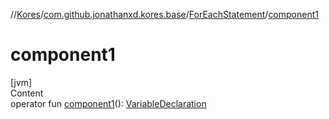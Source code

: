 //[Kores](../../index.md)/[com.github.jonathanxd.kores.base](../index.md)/[ForEachStatement](index.md)/[component1](component1.md)



# component1  
[jvm]  
Content  
operator fun [component1](component1.md)(): [VariableDeclaration](../-variable-declaration/index.md)  



